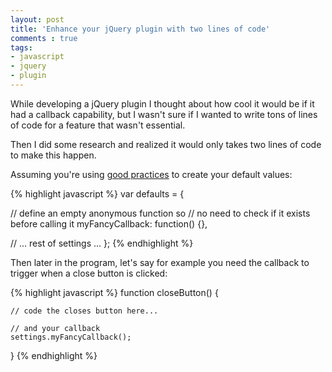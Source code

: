 ```yaml
---
layout: post
title: 'Enhance your jQuery plugin with two lines of code'
comments : true
tags:
- javascript
- jquery
- plugin
---
```


While developing a jQuery plugin I thought about how cool it would be if it had a callback capability, but I wasn't sure if I wanted to write tons of lines of code for a feature that wasn't essential.

Then I did some research and realized it would only takes two lines of code to make this happen.

Assuming you're using [good practices](http://www.codereadability.com/what-are-javascript-options-objects/#settingdefaultvalues) to create your default values:

{% highlight javascript %}
var defaults = {

  // define an empty anonymous function so
  // no need to check if it exists before calling it
  myFancyCallback: function() {},

  // ... rest of settings ...
};
{% endhighlight %}

Then later in the program, let's say for example you need the callback to trigger when a close button is clicked:

{% highlight javascript %}
function closeButton() {
		
	// code the closes button here...

	// and your callback
	settings.myFancyCallback();
}
{% endhighlight %}
